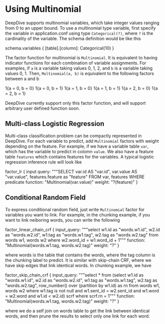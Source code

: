 # Using Multinomial

DeepDive supports multinomial variables, which take integer values ranging from 0 to an upper bound. To use a multinomial type variable, first specify the variable in application.conf using type `Categorical(?)`, where `?` is the cardinality of the variable. The schema definition would be like this

  schema.variables {
    [table].[column]: Categorical(10)
  }

The factor function for multinomial is `Multinomial`. It is equivalent to having indicator functions for each combination of variable assignments. For examples, if `a` is a variable taking values 0, 1, 2, and `b` is a variable taking values 0, 1. Then, `Multinomial(a, b)` is equivalent to the following factors between a and b

  1{a = 0, b = 0}
  1{a = 0, b = 1}
  1{a = 1, b = 0}
  1{a = 1, b = 1}
  1{a = 2, b = 0}
  1{a = 2, b = 1}

DeepDive currently support only this factor function, and will support arbitrary user defined function soon.

## Multi-class Logistic Regression

Multi-class classification problem can be compactly represented in DeepDive. For each variable to predict, add `Multinomial` factors with weight depending on the feature. For example, if we have a variable table `var`, which has the variable to predict in colomn `value`. We also have a feature table `features` which contains features for the variables. A typical logistic regression inference rule will look like

  factor_lr {
    input query: """SELECT var.id AS "var.id", var.value AS "var.value", features.feature as "feature"
      FROM var, features
      WHERE predicate
    function: "Multinomial(var.value)"
    weight: "?(feature)"
  }


## Conditional Random Field

To express conditional random field, just write `Multinomial` factor for variables you want to link. For example, in the chunking example, if you want to link neiboring words, you can write the following

  factor_linear_chain_crf {
    input_query: """select w1.id as "words.w1.id", w2.id as "words.w2.id", w1.tag as "words.w1.tag", w2.tag as "words.w2.tag"
      from words w1, words w2
      where w2.word_id = w1.word_id + 1"""
    function: "Multinomial(words.w1.tag, words.w2.tag)"
    weight: "?"
  }

where words is the table that contains the words, where the tag column is the chunking label to predict. It is similar with skip-chain CRF, where we have skip edges that link identical words. In chunking example, we have

  factor_skip_chain_crf {
    input_query: """select *
    from
      (select w1.id as "words.w1.id", w2.id as "words.w2.id", w1.tag as "words.w1.tag", w2.tag as "words.w2.tag",
        row_number() over (partition by w1.id) as rn
      from words w1, words w2
      where w1.tag is not null and w1.sent_id = w2.sent_id and w1.word = w2.word and w1.id < w2.id) scrf
    where scrf.rn = 1"""
    function: "Multinomial(words.w1.tag, words.w2.tag)"
    weight: "?"
  }

where we do a self join on words table to get the link between identical words, and then prune the results to select only one link for each word.
